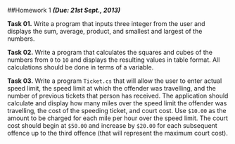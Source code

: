 ##Homework 1
***(Due: 21st Sept., 2013)***


**Task 01.** Write a program that inputs three integer from the user and displays the sum, average, product, and smallest and largest of the numbers.

**Task 02.** Write a program that calculates the squares and cubes of the numbers from `0` to `10` and displays the resulting values in table format. All calculations should be done in terms of a variable.

**Task 03.** Write a program `Ticket.cs` that will allow the user to enter actual speed limit, the speed limit at which the offender was travelling, and the number of previous tickets that person has received. The application should calculate and display how many miles over the speed limit the offender was travelling, the cost of the speeding ticket, and court cost. Use `$10.00` as the amount to be charged for each mile per hour over the speed limit. The court cost should begin at `$50.00` and increase by `$20.00` for each subsequent offence up to the third offence (that will represent the maximum court cost).